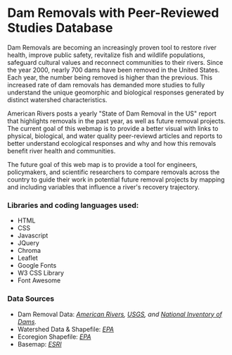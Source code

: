 # Dam Removals with Peer-Reviewed Studies Database

Dam Removals are becoming an increasingly proven tool to restore river health, improve public safety, revitalize fish and wildlife populations, safeguard cultural values and reconnect communities to their rivers.  Since the year 2000, nearly 700 dams have been removed in the United States.  Each year, the number being removed is higher than the previous.  This increased rate of dam removals has demanded more studies to fully understand the unique geomorphic and biological responses generated by distinct watershed characteristics.

American Rivers posts a yearly "State of Dam Removal in the US" report that highlights removals in the past year, as well as future removal projects. The current goal of this webmap is to provide a better visual with links to physical, biological, and water quality peer-reviewd articles and reports to better understand ecological responses and why and how this removals benefit river health and communities.

The future goal of this web map is to provide a tool for engineers, policymakers, and scientific researchers to compare removals across the country to guide their work in potential future removal projects by mapping and including variables that influence a river's recovery trajectory.

### Libraries and coding languages used:
* HTML
* CSS
* Javascript
* JQuery
* Chroma
* Leaflet
* Google Fonts
* W3 CSS Library
* Font Awesome

### Data Sources
* Dam Removal Data: <i><a href="https://www.americanrivers.org/DamRemovalDatabase">American Rivers</a>,
<a href="https://www.epa.gov/eco-research/level-iii-and-iv-ecoregions-continental-united-states">USGS</a>, and <a href="https://catalog.data.gov/dataset/national-inventory-of-dams-nid/resource/2ab4340e-ce7f-4481-b633-4f11f4e8b4f4">National Inventory of Dams</a>.</i><BR>
* Watershed Data & Shapefile: <i><a href="https://www.epa.gov/wsio/wsio-indicator-data-library">EPA</a></i><BR>
* Ecoregion Shapefile: <i><a href="https://www.epa.gov/eco-research/level-iii-and-iv-ecoregions-continental-united-states">EPA</a></i><BR>
* Basemap: <i><a href="https://server.arcgisonline.com/ArcGIS/rest/services/World_Imagery/MapServer/tile/{z}/{y}/{x}'">ESRI</i></a>
